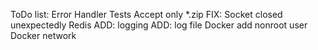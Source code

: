 ToDo list:
Error Handler
Tests
Accept only *.zip
FIX: Socket closed unexpectedly Redis
ADD: logging 
ADD: log file
Docker add nonroot user
Docker network
